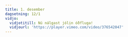 ```yaml
---
title: 1. desember
dagsetning: 12/1
vidjo:
  vidjotitill: Nú nálgast jólin óðfluga!
  vidjourl: 'https://player.vimeo.com/video/376542047'
---
```


